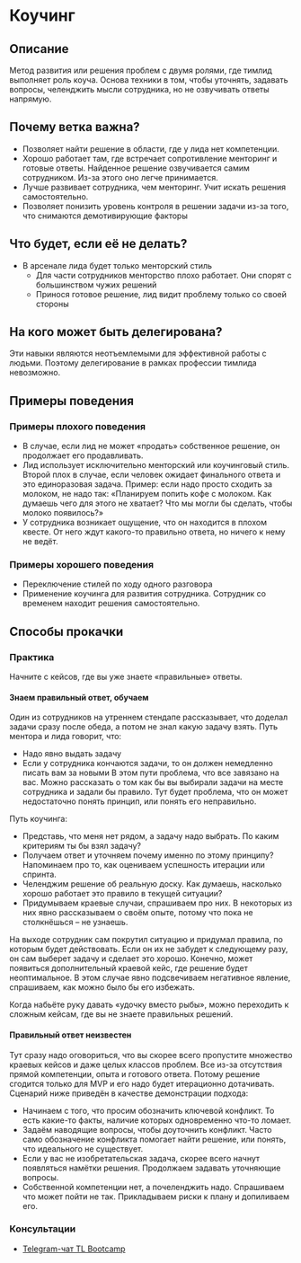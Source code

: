 # Коучинг
## Описание
Метод развития или решения проблем с двумя ролями, где тимлид выполняет роль коуча. Основа техники в том, чтобы уточнять, задавать вопросы, челенджить мысли сотрудника, но не озвучивать ответы напрямую.

## Почему ветка важна?
- Позволяет найти решение в области, где у лида нет компетенции.
- Хорошо работает там, где встречает сопротивление менторинг и готовые ответы. Найденное решение озвучивается самим сотрудником. Из-за этого оно легче принимается.
- Лучше развивает сотрудника, чем менторинг. Учит искать решения самостоятельно.
- Позволяет понизить уровень контроля в решении задачи из-за того, что снимаются демотивирующие факторы

## Что будет, если её не делать?
- В арсенале лида будет только менторский стиль
  - Для части сотрудников менторство плохо работает. Они спорят с большинством чужих решений
  - Принося готовое решение, лид видит проблему только со своей стороны

## На кого может быть делегирована?
Эти навыки являются неотъемлемыми для эффективной работы с людьми. Поэтому делегирование в рамках профессии тимлида невозможно.

## Примеры поведения
### Примеры плохого поведения
- В случае, если лид не может «продать» собственное решение, он продолжает его продавливать.
- Лид использует исключительно менторский или коучинговый стиль. Второй плох в случае, если человек ожидает финального ответа и это единоразовая задача. Пример: если надо просто сходить за молоком, не надо так: «Планируем попить кофе с молоком. Как думаешь чего для этого не хватает? Что мы могли бы сделать, чтобы молоко появилось?»
- У сотрудника возникает ощущение, что он находится в плохом квесте. От него ждут какого-то правильно ответа, но ничего к нему не ведёт.

### Примеры хорошего поведения
- Переключение стилей по ходу одного разговора
- Применение коучинга для развития сотрудника. Сотрудник со временем находит решения самостоятельно.

## Способы прокачки
### Практика
Начните с кейсов, где вы уже знаете «правильные» ответы.

#### Знаем правильный ответ, обучаем
Один из сотрудников на утреннем стендапе рассказывает, что доделал задачи сразу после обеда, а потом не знал какую задачу взять.
Путь ментора и лида говорит, что:
- Надо явно выдать задачу
- Если у сотрудника кончаются задачи, то он должен немедленно писать вам за новыми
В этом пути проблема, что все завязано на вас.
Можно рассказать о том как бы вы выбирали задачи на месте сотрудника и задали бы правило. Тут будет проблема, что он может недостаточно понять принцип, или понять его неправильно.

Путь коучинга:
- Представь, что меня нет рядом, а задачу надо выбрать. По каким критериям ты бы взял задачу?
- Получаем ответ и уточняем почему именно по этому принципу? Напоминаем про то, как оцениваем успешность итерации или спринта.
- Челенджим решение об реальную доску. Как думаешь, насколько хорошо работает это правило в текущей ситуации?
- Придумываем краевые случаи, спрашиваем про них. В некоторых из них явно рассказываем о своём опыте, потому что пока не столкнёшься – не узнаешь.

На выходе сотрудник сам покрутил ситуацию и придумал правила, по которым будет действовать. Если он их не забудет к следующему разу, он сам выберет задачу и сделает это хорошо. Конечно, может появиться дополнительный краевой кейс, где решение будет неоптимальное. В этом случае явно подсвечиваем негативное явление, спрашиваем, как можно было бы его избежать.

Когда набьёте руку давать «удочку вместо рыбы», можно переходить к сложным кейсам, где вы не знаете правильных решений.

#### Правильный ответ неизвестен
Тут сразу надо оговориться, что вы скорее всего пропустите множество краевых кейсов и даже целых классов проблем. Все из-за отсутствия прямой компетенции, опыта и готового ответа. Потому решение сгодится только для MVP и его надо будет итерационно дотачивать. Сценарий ниже приведён в качестве демонстрации подхода:
- Начинаем с того, что просим обозначить ключевой конфликт. То есть какие-то факты, наличие которых одновременно что-то ломает.
- Задаём наводящие вопросы, чтобы доуточнить конфликт. Часто само обозначение конфликта помогает найти решение, или понять, что идеального не существует.
- Если у вас не изобретательская задача, скорее всего начнут появляться намётки решения. Продолжаем задавать уточняющие вопросы.
- Собственной компетенции нет, а почеленджить надо. Спрашиваем что может пойти не так. Прикладываем риски к плану и допиливаем его.

### Консультации
- [Telegram-чат TL Bootcamp](https://tlinks.run/tlbootcamp)
